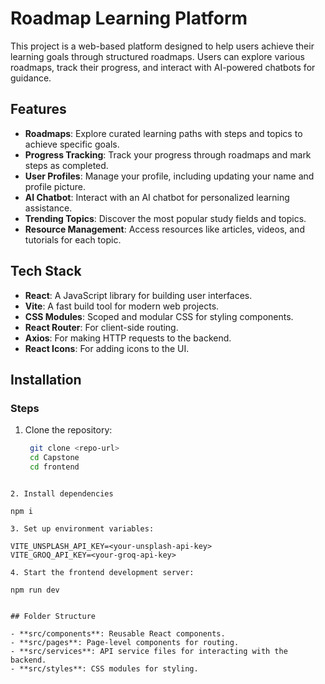 # Roadmap Learning Platform

This project is a web-based platform designed to help users achieve their learning goals through structured roadmaps. Users can explore various roadmaps, track their progress, and interact with AI-powered chatbots for guidance.

## Features

- **Roadmaps**: Explore curated learning paths with steps and topics to achieve specific goals.
- **Progress Tracking**: Track your progress through roadmaps and mark steps as completed.
- **User Profiles**: Manage your profile, including updating your name and profile picture.
- **AI Chatbot**: Interact with an AI chatbot for personalized learning assistance.
- **Trending Topics**: Discover the most popular study fields and topics.
- **Resource Management**: Access resources like articles, videos, and tutorials for each topic.

## Tech Stack

- **React**: A JavaScript library for building user interfaces.
- **Vite**: A fast build tool for modern web projects.
- **CSS Modules**: Scoped and modular CSS for styling components.
- **React Router**: For client-side routing.
- **Axios**: For making HTTP requests to the backend.
- **React Icons**: For adding icons to the UI.

## Installation

### Steps

1. Clone the repository:
   ```bash
    git clone <repo-url>
    cd Capstone
    cd frontend
   ```

```

2. Install dependencies
```

    npm i

```
3. Set up environment variables:
```

    VITE_UNSPLASH_API_KEY=<your-unsplash-api-key>
    VITE_GROQ_API_KEY=<your-groq-api-key>

```
4. Start the frontend development server:
```

    npm run dev

```

## Folder Structure

- **src/components**: Reusable React components.
- **src/pages**: Page-level components for routing.
- **src/services**: API service files for interacting with the backend.
- **src/styles**: CSS modules for styling.

```

